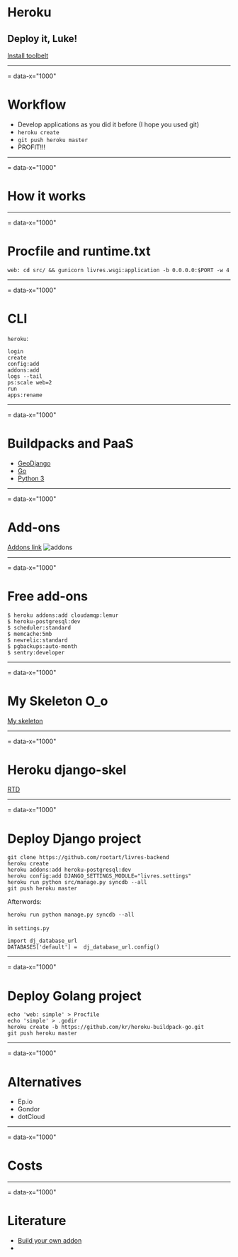 # Heroku
## Deploy it, Luke!

[Install toolbelt](https://toolbelt.heroku.com/)

---
= data-x="1000"

# Workflow

* Develop applications as you did it before (I hope you used git)
* `heroku create`
* `git push heroku master`
* PROFIT!!!

---
= data-x="1000"


# How it works

---
= data-x="1000"

# Procfile and runtime.txt

	web: cd src/ && gunicorn livres.wsgi:application -b 0.0.0.0:$PORT -w 4

---
= data-x="1000"


# CLI

`heroku`:

    login
    create
    config:add
    addons:add
    logs --tail
    ps:scale web=2
    run
    apps:rename
    

---
= data-x="1000"

# Buildpacks and PaaS

* [GeoDjango](https://github.com/cirlabs/heroku-buildpack-geodjango)
* [Go](https://github.com/kr/heroku-buildpack-go)
* [Python 3](https://github.com/heroku/heroku-buildpack-python/pull/64)

---
= data-x="1000"

# Add-ons

[Addons link](https://addons.heroku.com/)
![addons](https://www.evernote.com/shard/s46/sh/5613f48c-173b-4757-b954-ed657a4d5700/e801bc26946f6cf330fc332c2e990f2f/res/e5380e15-d380-42f9-91b9-2ace041c19bc/skitch.png?resizeSmall&width=832)

---
= data-x="1000"

# Free add-ons

    $ heroku addons:add cloudamqp:lemur
    $ heroku-postgresql:dev
    $ scheduler:standard
    $ memcache:5mb
    $ newrelic:standard
    $ pgbackups:auto-month
    $ sentry:developer


---
= data-x="1000"

# My Skeleton O_o

[My skeleton](https://github.com/OShalakhin/django-skeleton)

---
= data-x="1000"

# Heroku django-skel

[RTD](http://django-skel.readthedocs.org/en/latest/)

---
= data-x="1000"

# Deploy Django project

    git clone https://github.com/rootart/livres-backend
    heroku create
    heroku addons:add heroku-postgresql:dev
    heroku config:add DJANGO_SETTINGS_MODULE="livres.settings"
    heroku run python src/manage.py syncdb --all
    git push heroku master


Afterwords:


    heroku run python manage.py syncdb --all

in `settings.py`

    import dj_database_url    DATABASES['default'] =  dj_database_url.config()

---
= data-x="1000"


# Deploy Golang project

    echo 'web: simple' > Procfile
    echo 'simple' > .godir
    heroku create -b https://github.com/kr/heroku-buildpack-go.git
    git push heroku master

---
= data-x="1000"

# Alternatives

* Ep.io
* Gondor
* dotCloud

---
= data-x="1000"

# Costs

---
= data-x="1000"

# Literature

* [Build your own addon](https://addons.heroku.com/provider/resources/technical/build/overview)
* 
